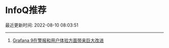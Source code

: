 # InfoQ推荐

最近更新时间: 2022-08-10 08:03:51

--- 
1. [Grafana 9在警报和用户体验方面带来巨大改进](https://www.infoq.cn/article/k2tWvtKrSIpKIxloqfdN) 
